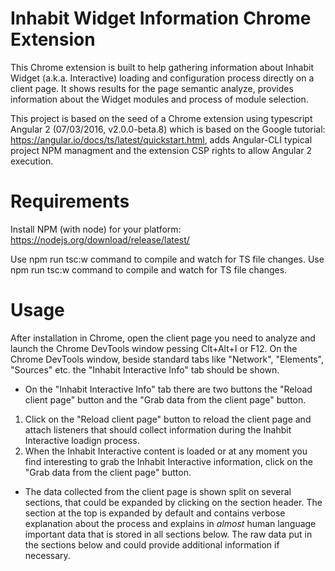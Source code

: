 # Inhabit Widget Information Chrome Extension
This Chrome extension is built to help gathering information about Inhabit Widget (a.k.a. Interactive) loading and configuration process directly on a client page. It shows results for the page semantic analyze, provides information about the Widget modules and process of module selection.

This project is based on the seed of a Chrome extension using typescript Angular 2 (07/03/2016, v2.0.0-beta.8) which is based on the Google tutorial: https://angular.io/docs/ts/latest/quickstart.html, adds Angular-CLI typical project NPM managment and the extension CSP rights to allow Angular 2 execution.

# Requirements
Install NPM (with node) for your platform: https://nodejs.org/download/release/latest/

Use npm run tsc:w command to compile and watch for TS file changes.
Use npm run tsc:w command to compile and watch for TS file changes.
# Usage
After installation in Chrome, open the client page you need to analyze and launch the Chrome DevTools window pessing Clt+Alt+I or F12. On the Chrome DevTools window, beside standard tabs like "Network", "Elements", "Sources" etc. the "Inhabit Interactive Info" tab should be shown.

* On the "Inhabit Interactive Info" tab there are two buttons the "Reload client page" button and the "Grab data from the client page" button.
1. Click on the "Reload client page" button to reload the client page and attach listeners that should collect information during the Inahbit Interactive loadign process.
2. When the Inhabit Interactive content is loaded or at any moment you find interesting to grab the Inhabit Interactive information, click on the "Grab data from the client page" button.

* The data collected from the client page is shown split on several sections, that could be expanded by clicking on the section header. The section at the top is expanded by default and contains verbose explanation about the process and explains in *almost* human language important data that is stored in all sections below. The raw data put in the sections below and could provide additional information if necessary.
